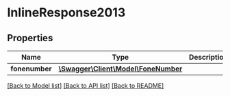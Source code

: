 # InlineResponse2013

## Properties
Name | Type | Description | Notes
------------ | ------------- | ------------- | -------------
**fonenumber** | [**\Swagger\Client\Model\FoneNumber**](FoneNumber.md) |  | [optional] 

[[Back to Model list]](../README.md#documentation-for-models) [[Back to API list]](../README.md#documentation-for-api-endpoints) [[Back to README]](../README.md)


